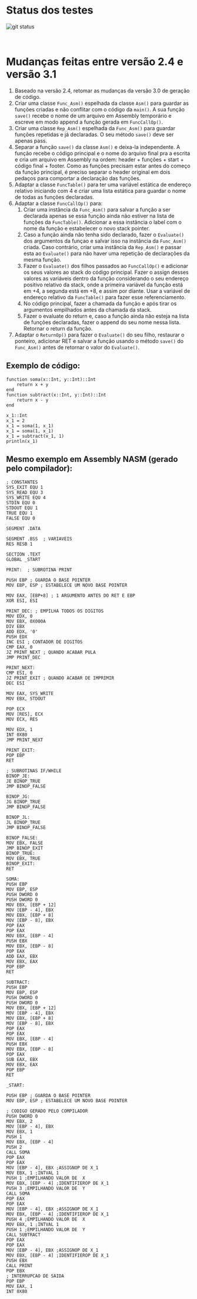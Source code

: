 # Status dos testes

![git status](http://3.129.230.99/svg/acsouza2398/23a_LogComp)

<br>

# Mudanças feitas entre versão 2.4 e versão 3.1
1.	Baseado na versão 2.4, retomar as mudanças da versão 3.0 de geração de código.
2.	Criar uma classe `Func_Asm()` espelhada da classe `Asm()` para guardar as funções criadas e não conflitar com o código da `main()`. A sua função `save()` recebe o nome de um arquivo em Assembly temporário e escreve em modo append a função gerada em `FuncCallOp()`.
3.	Criar uma classe `Rep_Asm()` espelhada da `Func_Asm()` para guardar funções repetidas e já declaradas. O seu método `save()` deve ser apenas pass.
4.	Separar a função `save()` da classe `Asm()` e deixa-la independente. A função recebe o código principal e o nome do arquivo final pra a escrita e cria um arquivo em Assembly na ordem: header + funções + start + código final + footer. Como as funções precisam estar antes do começo da função principal, é preciso separar o header original em dois pedaços para comportar a declaração das funções.
5.	Adaptar a classe `FuncTable()` para ter uma variável estática de endereço relativo iniciando com 4 e criar uma lista estática para guardar o nome de todas as funções declaradas.
6.	Adaptar a classe `FuncCallOp()` para:
    1.	Criar uma instância da `Func_Asm()` para salvar a função a ser declarada apenas se essa função ainda não estiver na lista de funções da `FuncTable()`. Adicionar a essa instância o label com o nome da função e estabelecer o novo stack pointer.
    2.	Caso a função ainda não tenha sido declarado, fazer o `Evaluate()` dos argumentos da funçao e salvar isso na instância da `Func_Asm()` criada. Caso contrário, criar uma instância da `Rep_Asm()` e passar esta ao `Evaluate()` para não haver uma repetição de declarações da mesma função.
    3.	Fazer o `Evaluate()` dos filhos passados ao `FuncCallOp()` e adicionar os seus valores ao stack do código principal. Fazer o assign desses valores as variáveis dentro da função considerando o seu endereço positivo relativo da stack, onde a primeira variável da função está em +4, a segunda está em +8, e assim por diante. Usar a variável de endereço relativo da `FuncTable()` para fazer esse referenciamento.
    4.	No código principal, fazer a chamada da função e após tirar os argumentos empilhados antes da chamada da stack.
    5.	Fazer o evaluate do return e, caso a função ainda não esteja na lista de funções declaradas, fazer o append do seu nome nessa lista. Retornar o return da função.
7.	Adaptar o `ReturnOp()` para fazer o `Evaluate()` do seu filho, restaurar o ponteiro, adicionar RET e salvar a função usando o método `save()` do `Func_Asm()` antes de retornar o valor do `Evaluate()`.

## Exemplo de código:
    function soma(x::Int, y::Int)::Int
        return x + y
    end
    function subtract(x::Int, y::Int)::Int
        return x - y
    end
    
    x_1::Int
    x_1 = 2
    x_1 = soma(1, x_1)
    x_1 = soma(1, x_1)
    x_1 = subtract(x_1, 1)
    println(x_1)

## Mesmo exemplo em Assembly NASM (gerado pelo compilador):
    ; CONSTANTES
    SYS_EXIT EQU 1
    SYS_READ EQU 3
    SYS_WRITE EQU 4
    STDIN EQU 0
    STDOUT EQU 1
    TRUE EQU 1
    FALSE EQU 0

    SEGMENT .DATA

    SEGMENT .BSS  ; VARIAVEIS
    RES RESB 1

    SECTION .TEXT
    GLOBAL _START

    PRINT:  ; SUBROTINA PRINT

    PUSH EBP ; GUARDA O BASE POINTER
    MOV EBP, ESP ; ESTABELECE UM NOVO BASE POINTER

    MOV EAX, [EBP+8] ; 1 ARGUMENTO ANTES DO RET E EBP
    XOR ESI, ESI

    PRINT_DEC: ; EMPILHA TODOS OS DIGITOS
    MOV EDX, 0
    MOV EBX, 0X000A
    DIV EBX
    ADD EDX, '0'
    PUSH EDX
    INC ESI ; CONTADOR DE DIGITOS
    CMP EAX, 0
    JZ PRINT_NEXT ; QUANDO ACABAR PULA
    JMP PRINT_DEC

    PRINT_NEXT:
    CMP ESI, 0
    JZ PRINT_EXIT ; QUANDO ACABAR DE IMPRIMIR
    DEC ESI

    MOV EAX, SYS_WRITE
    MOV EBX, STDOUT

    POP ECX
    MOV [RES], ECX
    MOV ECX, RES

    MOV EDX, 1
    INT 0X80
    JMP PRINT_NEXT

    PRINT_EXIT:
    POP EBP
    RET

    ; SUBROTINAS IF/WHILE
    BINOP_JE:
    JE BINOP_TRUE
    JMP BINOP_FALSE

    BINOP_JG:
    JG BINOP_TRUE
    JMP BINOP_FALSE

    BINOP_JL:
    JL BINOP_TRUE
    JMP BINOP_FALSE

    BINOP_FALSE:
    MOV EBX, FALSE
    JMP BINOP_EXIT
    BINOP_TRUE:
    MOV EBX, TRUE
    BINOP_EXIT:
    RET

    SOMA:
    PUSH EBP
    MOV EBP, ESP
    PUSH DWORD 0 
    PUSH DWORD 0 
    MOV EBX, [EBP + 12]
    MOV [EBP - 4], EBX 
    MOV EBX, [EBP + 8]
    MOV [EBP - 8], EBX
    POP EAX
    POP EAX
    MOV EBX, [EBP - 4] 
    PUSH EBX
    MOV EBX, [EBP - 8]
    POP EAX
    ADD EAX, EBX
    MOV EBX, EAX
    POP EBP	
    RET

    SUBTRACT:
    PUSH EBP 
    MOV EBP, ESP 
    PUSH DWORD 0 
    PUSH DWORD 0 
    MOV EBX, [EBP + 12]
    MOV [EBP - 4], EBX 
    MOV EBX, [EBP + 8]
    MOV [EBP - 8], EBX 
    POP EAX
    POP EAX
    MOV EBX, [EBP - 4] 
    PUSH EBX 
    MOV EBX, [EBP - 8] 
    POP EAX
    SUB EAX, EBX
    MOV EBX, EAX
    POP EBP	
    RET

    _START:

    PUSH EBP ; GUARDA O BASE POINTER
    MOV EBP, ESP ; ESTABELECE UM NOVO BASE POINTER

    ; CODIGO GERADO PELO COMPILADOR
    PUSH DWORD 0 
    MOV EBX, 2 
    MOV [EBP - 4], EBX 
    MOV EBX, 1 
    PUSH 1 
    MOV EBX, [EBP - 4] 
    PUSH 2 
    CALL SOMA
    POP EAX
    POP EAX
    MOV [EBP - 4], EBX ;ASSIGNOP DE X_1
    MOV EBX, 1 ;INTVAL 1
    PUSH 1 ;EMPILHANDO VALOR DE  X
    MOV EBX, [EBP - 4] ;IDENTIFIEROP DE X_1
    PUSH 3 ;EMPILHANDO VALOR DE  Y
    CALL SOMA
    POP EAX
    POP EAX
    MOV [EBP - 4], EBX ;ASSIGNOP DE X_1
    MOV EBX, [EBP - 4] ;IDENTIFIEROP DE X_1
    PUSH 4 ;EMPILHANDO VALOR DE  X
    MOV EBX, 1 ;INTVAL 1
    PUSH 1 ;EMPILHANDO VALOR DE  Y
    CALL SUBTRACT
    POP EAX
    POP EAX
    MOV [EBP - 4], EBX ;ASSIGNOP DE X_1
    MOV EBX, [EBP - 4] ;IDENTIFIEROP DE X_1
    PUSH EBX
    CALL PRINT
    POP EBX
    ; INTERRUPCAO DE SAIDA
    POP EBP
    MOV EAX, 1
    INT 0X80


